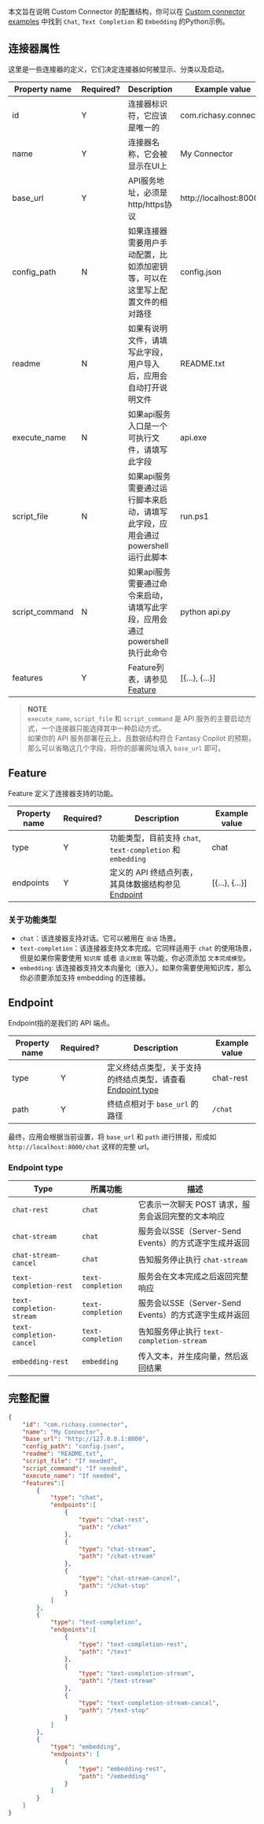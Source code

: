 本文旨在说明 Custom Connector 的配置结构，你可以在 [Custom connector examples](https://github.com/Richasy/FantasyCopilot/tree/main/examples/custom-connector) 中找到 `Chat`, `Text Completion` 和 `Embedding` 的Python示例。

## 连接器属性

这里是一些连接器的定义，它们决定连接器如何被显示、分类以及启动。

|Property name|Required?|Description|Example value|
|-|-|-|-|
|id|Y|连接器标识符，它应该是唯一的|com.richasy.connector|
|name|Y|连接器名称，它会被显示在UI上|My Connector|
|base_url|Y|API服务地址，必须是http/https协议|http://localhost:8000|
|config_path|N|如果连接器需要用户手动配置，比如添加密钥等，可以在这里写上配置文件的相对路径|config.json|
|readme|N|如果有说明文件，请填写此字段，用户导入后，应用会自动打开说明文件|README.txt|
|execute_name|N|如果api服务入口是一个可执行文件，请填写此字段|api.exe|
|script_file|N|如果api服务需要通过运行脚本来启动，请填写此字段，应用会通过powershell运行此脚本|run.ps1|
|script_command|N|如果api服务需要通过命令来启动，请填写此字段，应用会通过powershell执行此命令|python api.py|
|features|Y|Feature列表，请参见 [Feature](#Feature)|[{...}, {...}]|

> **NOTE**  
> `execute_name`, `script_file` 和 `script_command` 是 API 服务的主要启动方式，一个连接器只能选择其中一种启动方式。  
> 如果你的 API 服务部署在云上，且数据结构符合 Fantasy Copilot 的预期，那么可以省略这几个字段，将你的部署网址填入 `base_url` 即可。

## Feature

Feature 定义了连接器支持的功能。

|Property name|Required?|Description|Example value|
|-|-|-|-|
|type|Y|功能类型，目前支持 `chat`, `text-completion` 和 `embedding`| chat|
|endpoints|Y|定义的 API 终结点列表，其具体数据结构参见 [Endpoint](#Endpoint)|[{...}, {...}]|

### 关于功能类型

- `chat`：该连接器支持对话。它可以被用在 `会话` 场景。
- `text-completion`：该连接器支持文本完成。它同样适用于 `chat` 的使用场景，但是如果你需要使用 `知识库` 或者 `语义技能` 等功能，你必须添加 `文本完成模型`。
- `embedding`: 该连接器支持文本向量化（嵌入）。如果你需要使用知识库，那么你必须要添加支持 embedding 的连接器。

## Endpoint

Endpoint指的是我们的 API 端点。

|Property name|Required?|Description|Example value|
|-|-|-|-|
|type|Y|定义终结点类型，关于支持的终结点类型，请查看 [Endpoint type](#Endpoint-type)|chat-rest|
|path|Y|终结点相对于 `base_url` 的路径|`/chat`|

最终，应用会根据当前设置，将 `base_url` 和 `path` 进行拼接，形成如 `http://localhost:8000/chat` 这样的完整 url。

### Endpoint type

|Type|所属功能|描述|
|-|-|-|
|`chat-rest`|`chat`|它表示一次聊天 POST 请求，服务会返回完整的文本响应|
|`chat-stream`|`chat`|服务会以SSE（Server-Send Events）的方式逐字生成并返回|
|`chat-stream-cancel`|`chat`|告知服务停止执行 `chat-stream`|
|`text-completion-rest`|`text-completion`|服务会在文本完成之后返回完整响应|
|`text-completion-stream`|`text-completion`|服务会以SSE（Server-Send Events）的方式逐字生成并返回|
|`text-completion-cancel`|`text-completion`|告知服务停止执行 `text-completion-stream`|
|`embedding-rest`|`embedding`|传入文本，并生成向量，然后返回结果|

## 完整配置

```json
{
    "id": "com.richasy.connector",
    "name": "My Connector",
    "base_url": "http://127.0.0.1:8000",
    "config_path": "config.json",
    "readme": "README.txt",
    "script_file": "If needed",
    "script_command": "If needed",
    "execute_name": "If needed",  
    "features":[
        {
            "type": "chat",
            "endpoints":[
                {
                    "type": "chat-rest",
                    "path": "/chat"
                },
                {
                    "type": "chat-stream",
                    "path": "/chat-stream"
                },
                {
                    "type": "chat-stream-cancel",
                    "path": "/chat-stop"
                }
            ]
        },
        {
            "type": "text-completion",
            "endpoints":[
                {
                    "type": "text-completion-rest",
                    "path": "/text"
                },
                {
                    "type": "text-completion-stream",
                    "path": "/text-stream"
                },
                {
                    "type": "text-completion-stream-cancel",
                    "path": "/text-stop"
                }
            ]
        },
        {
            "type": "embedding",
            "endpoints": [
                {
                    "type": "embedding-rest",
                    "path": "/embedding"
                }
            ]
        }
    ]
}
```
